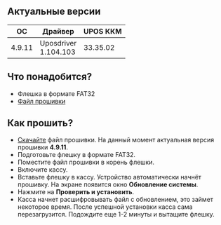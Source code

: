 <style>
   .markdown-content h2 {  
      margin-top: 2rem; 
      margin-bottom: 2rem; 
      font-size: 1.875rem; 
   }
   .markdown-content ul {
      list-style-type: disc; 
      font-size: 1.25rem; 
      display: flex; 
      flex-direction: column; 
      gap: 1rem; 
      padding-left: 20px; 
  }
    .markdown-content a:hover {
      text-decoration: underline;
   }
   .markdown-content table {
      min-width: 100%;
   }
   .markdown-content th {
      padding-left: 0.5rem;    
      padding-right: 0.5rem;   
      padding-top: 0.5rem;     
      padding-bottom: 0.5rem;  
      text-align: left;        
      font-size: 0.875rem;     
      line-height: 1.25rem;    
      font-weight: 500;        
      border: 1px solid;       
      border-color: #e5e7eb;
   }
   .markdown-content td {
      padding: 0.75rem 0.5rem;
      font-size: 0.875rem;
      line-height: 1.25rem;
      border: 1px solid #e5e7eb;
   }
</style>

## <a id="1">Актуальные версии</a>

<div class="overflow-x-auto whitespace-nowrap">

| OC     | Драйвер                 | UPOS ККМ |
| ------ | ----------------------- | -------- |
| 4.9.11 | Uposdriver<br>1.104.103 | 33.35.02 |

</div>

## <a id="2">Что понадобится?</a>

- Флешка в формате FAT32
- [Файл прошивки](https://disk.yandex.ru/d/Zwk1HO1llawQwQ)

## <a id="3">Как прошить?</a>

- [Скачайте](https://disk.yandex.ru/d/Zwk1HO1llawQwQ) файл прошивки. На данный момент актуальная версия прошивки **4.9.11**.
- Подготовьте флешку в формате FAT32.
- Поместите файл прошивки в корень флешки.
- Включите кассу.
- Вставьте флешку в кассу. Устройство автоматически начнёт прошивку. На экране появится окно **Обновление системы**.
- Нажмите на **Проверить и установить**.
- Касса начнет расшифровывать файл с обновлением, это займет некоторое время. После успешной установки касса сама перезагрузится. Подождите еще 1-2 минуты и вытащите флешку.
